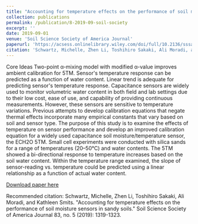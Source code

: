 ```yaml
---
title: "Accounting for temperature effects on the performance of soil moisture sensors in sandy soils"
collection: publications
permalink: /publication/8-2019-09-soil-society
excerpt: ''
date: 2019-09-01
venue: 'Soil Science Society of America Journal'
paperurl: 'https://acsess.onlinelibrary.wiley.com/doi/full/10.2136/sssaj2019.05.0161'
citation: 'Schwartz, Michelle, Zhen Li, Toshihiro Sakaki, Ali Moradi, and Kathleen Smits. "Accounting for temperature effects on the performance of soil moisture sensors in sandy soils." Soil Science Society of America Journal 83, no. 5 (2019): 1319-1323.'
---
```

Core Ideas
Two-point α-mixing model with modified α-value improves ambient calibration for 5TM.
Sensor's temperature response can be predicted as a function of water content.
Linear trend is adequate for predicting sensor's temperature response.
Capacitance sensors are widely used to monitor volumetric water content in both field and lab settings due to their low cost, ease of use, and capability of providing continuous measurements. However, these sensors are sensitive to temperature variations. Previous attempts to develop calibration equations that negate thermal effects incorporate many empirical constants that vary based on soil and sensor type. The purpose of this study is to examine the effects of temperature on sensor performance and develop an improved calibration equation for a widely used capacitance soil moisture/temperature sensor, the ECH2O 5TM. Small cell experiments were conducted with silica sands for a range of temperatures (20–50°C) and water contents. The 5TM showed a bi-directional response to temperature increases based on the soil water content. Within the temperature range examined, the slope of sensor-reading vs. temperature could be predicted using a linear relationship as a function of actual water content.

[Download paper here](https://acsess.onlinelibrary.wiley.com/doi/full/10.2136/sssaj2019.05.0161)

Recommended citation: Schwartz, Michelle, Zhen Li, Toshihiro Sakaki, Ali Moradi, and Kathleen Smits. "Accounting for temperature effects on the performance of soil moisture sensors in sandy soils." Soil Science Society of America Journal 83, no. 5 (2019): 1319-1323.